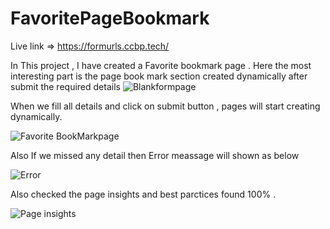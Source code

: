 # FavoritePageBookmark
Live link => https://formurls.ccbp.tech/

In This project , I have created a Favorite bookmark page . 
Here the most interesting part is the page book mark section created dynamically after submit the required details
![Blankformpage](https://user-images.githubusercontent.com/48233777/236136642-4abe78f8-41e2-4495-bad4-5c67128ae39a.png)


When we fill all details and click on submit button , pages will start creating dynamically.

![Favorite BookMarkpage](https://user-images.githubusercontent.com/48233777/236136780-11d61e04-23e2-48b5-9b5e-2ffad0f6f032.png)


Also If we missed any detail then Error meassage will shown as below 

![Error](https://user-images.githubusercontent.com/48233777/236137187-5e7f89f0-f61b-4e95-9e39-df12b35af6f6.png)

Also checked the page insights and best parctices found 100% .


![Page insights](https://user-images.githubusercontent.com/48233777/236137783-e874f3dc-af8f-418d-aa25-303a8e2b2267.png)
